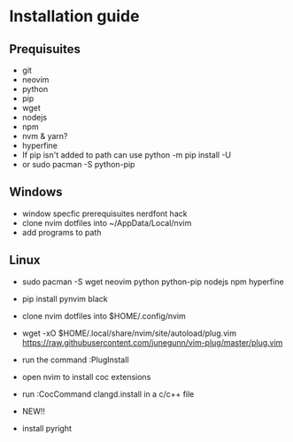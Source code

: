 # Installation guide
## Prequisuites
* git
* neovim
* python
* pip
* wget
* nodejs
* npm
* nvm & yarn?
* hyperfine
* If pip isn't added to path can use python -m pip install -U
* or sudo pacman -S python-pip

## Windows
* window specfic prerequisuites nerdfont hack
* clone nvim dotfiles into ~/AppData/Local/nvim
* add programs to path

## Linux
* sudo pacman -S wget neovim python python-pip nodejs npm hyperfine
* pip install pynvim black
* clone nvim dotfiles into $HOME/.config/nvim
* wget -xO $HOME/.local/share/nvim/site/autoload/plug.vim https://raw.githubusercontent.com/junegunn/vim-plug/master/plug.vim
* run the command :PlugInstall
* open nvim to install coc extensions
* run :CocCommand clangd.install in a c/c++ file

* NEW!!
* install pyright
